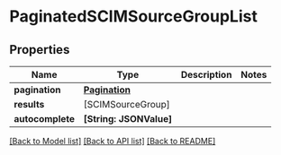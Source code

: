 # PaginatedSCIMSourceGroupList

## Properties
Name | Type | Description | Notes
------------ | ------------- | ------------- | -------------
**pagination** | [**Pagination**](Pagination.md) |  | 
**results** | [SCIMSourceGroup] |  | 
**autocomplete** | **[String: JSONValue]** |  | 

[[Back to Model list]](../README.md#documentation-for-models) [[Back to API list]](../README.md#documentation-for-api-endpoints) [[Back to README]](../README.md)


